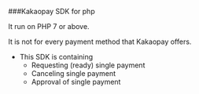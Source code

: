 ###Kakaopay SDK for php

It run on PHP 7 or above.

It is not for every payment method that Kakaopay offers.

- This SDK is containing
    * Requesting (ready) single payment
    * Canceling single payment
    * Approval of single payment